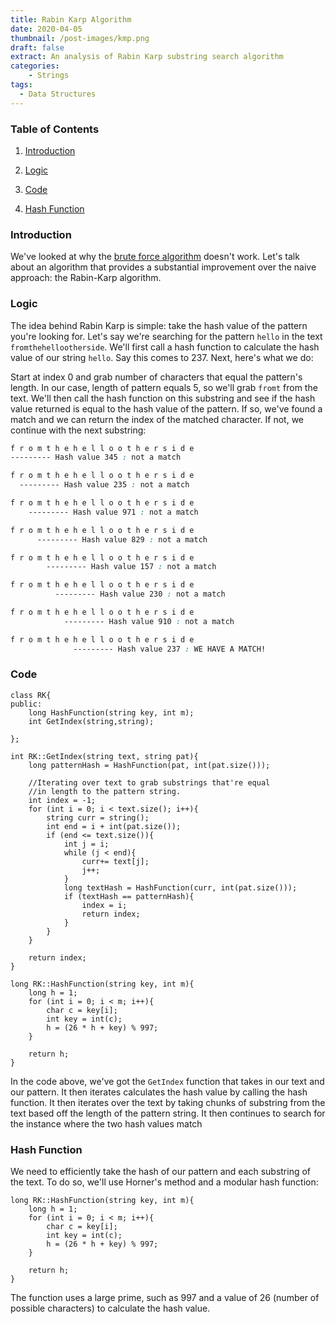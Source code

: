 ```yaml
---
title: Rabin Karp Algorithm
date: 2020-04-05
thumbnail: /post-images/kmp.png
draft: false
extract: An analysis of Rabin Karp substring search algorithm
categories: 
    - Strings
tags:
  - Data Structures
---
```


### Table of Contents

1. [Introduction](#introduction)

2. [Logic](#logic)

3. [Code](#code)

3. [Hash Function](#hash-function)


### Introduction

We've looked at why the [brute force algorithm](/substring-search) doesn't work. Let's talk about an algorithm that provides a substantial improvement over the naive approach: the Rabin-Karp algorithm.

### Logic

The idea behind Rabin Karp is simple: take the hash value of the pattern you're looking for. Let's say we're searching for the pattern `hello` in the text `fromthehellootherside`. We'll first call a hash function to calculate the hash value of our string `hello`. Say this comes to 237. Next, here's what we do:

Start at index 0 and grab number of characters that equal the pattern's length. In our case, length of pattern equals 5, so we'll grab `fromt` from the text. We'll then call the hash function on this substring and see if the hash value returned is equal to the hash value of the pattern. If so, we've found a match and we can return the index of the matched character. If not, we continue with the next substring:
 
```css
f r o m t h e h e l l o o t h e r s i d e 
--------- Hash value 345 : not a match

f r o m t h e h e l l o o t h e r s i d e 
  --------- Hash value 235 : not a match

f r o m t h e h e l l o o t h e r s i d e 
    --------- Hash value 971 : not a match

f r o m t h e h e l l o o t h e r s i d e 
      --------- Hash value 829 : not a match

f r o m t h e h e l l o o t h e r s i d e 
        --------- Hash value 157 : not a match

f r o m t h e h e l l o o t h e r s i d e 
          --------- Hash value 230 : not a match

f r o m t h e h e l l o o t h e r s i d e 
            --------- Hash value 910 : not a match

f r o m t h e h e l l o o t h e r s i d e 
              --------- Hash value 237 : WE HAVE A MATCH!

``` 

### Code

```cpp{numberLines: true}
class RK{
public:
    long HashFunction(string key, int m);
    int GetIndex(string,string);
    
};

int RK::GetIndex(string text, string pat){
    long patternHash = HashFunction(pat, int(pat.size()));
    
    //Iterating over text to grab substrings that're equal
    //in length to the pattern string.
    int index = -1;
    for (int i = 0; i < text.size(); i++){
        string curr = string();
        int end = i + int(pat.size());
        if (end <= text.size()){
            int j = i;
            while (j < end){
                curr+= text[j];
                j++;
            }
            long textHash = HashFunction(curr, int(pat.size()));
            if (textHash == patternHash){
                index = i;
                return index;
            }
        }
    }
    
    return index;
}

long RK::HashFunction(string key, int m){
    long h = 1;
    for (int i = 0; i < m; i++){
        char c = key[i];
        int key = int(c);
        h = (26 * h + key) % 997;
    }
    
    return h;
}
```

In the code above, we've got the `GetIndex` function that takes in our text and our pattern. It then iterates calculates the hash value by calling the hash function. It then iterates over the text by taking chunks of substring from the text based off the length of the pattern string. It then continues to search for the instance where the two hash values match 

### Hash Function

We need to efficiently take the hash of our pattern and each substring of the text. To do so, we'll use Horner's method and a modular hash function:

```cpp{numberLines: true}
long RK::HashFunction(string key, int m){
    long h = 1;
    for (int i = 0; i < m; i++){
        char c = key[i];
        int key = int(c);
        h = (26 * h + key) % 997;
    }
    
    return h;
}
```

The function uses a large prime, such as 997 and a value of 26 (number of possible characters) to calculate the hash value.
